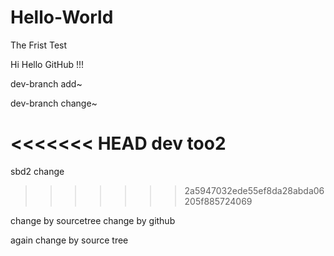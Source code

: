 # Hello-World
The Frist Test

Hi Hello GitHub !!!

dev-branch add~

dev-branch change~

<<<<<<< HEAD
dev too2
=======
sbd2 change
>>>>>>> 2a5947032ede55ef8da28abda06205f885724069

change by sourcetree
change by github



again change by source tree